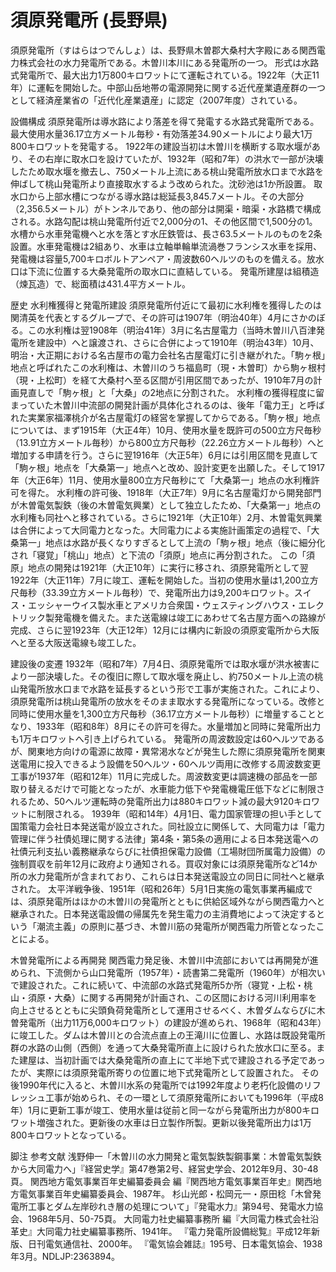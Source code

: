 # 須原発電所 (長野県)

須原発電所（すはらはつでんしょ）は、長野県木曽郡大桑村大字殿にある関西電力株式会社の水力発電所である。木曽川本川にある発電所の一つ。
形式は水路式発電所で、最大出力1万800キロワットにて運転されている。1922年（大正11年）に運転を開始した。中部山岳地帯の電源開発に関する近代産業遺産群の一つとして経済産業省の「近代化産業遺産」に認定（2007年度）されている。

設備構成
須原発電所は導水路により落差を得て発電する水路式発電所である。最大使用水量36.17立方メートル毎秒・有効落差34.90メートルにより最大1万800キロワットを発電する。
1922年の建設当初は木曽川を横断する取水堰があり、その右岸に取水口を設けていたが、1932年（昭和7年）の洪水で一部が決壊したため取水堰を撤去し、750メートル上流にある桃山発電所放水口まで水路を伸ばして桃山発電所より直接取水するよう改められた。沈砂池は1か所設置。
取水口から上部水槽につながる導水路は総延長3,845.7メートル。その大部分（2,356.5メートル）がトンネルであり、他の部分は開渠・暗渠・水路橋で構成される。水路勾配は桃山発電所付近で2,000分の1、その他区間で1,500分の1。
水槽から水車発電機へと水を落とす水圧鉄管は、長さ63.5メートルのものを2条設置。水車発電機は2組あり、水車は立軸単輪単流渦巻フランシス水車を採用、発電機は容量5,700キロボルトアンペア・周波数60ヘルツのものを備える。放水口は下流に位置する大桑発電所の取水口に直結している。
発電所建屋は組積造（煉瓦造）で、総面積は431.4平方メートル。

歴史
水利権獲得と発電所建設
須原発電所付近にて最初に水利権を獲得したのは関清英を代表とするグループで、その許可は1907年（明治40年）4月にさかのぼる。この水利権は翌1908年（明治41年）3月に名古屋電力（当時木曽川八百津発電所を建設中）へと譲渡され、さらに合併によって1910年（明治43年）10月、明治・大正期における名古屋市の電力会社名古屋電灯に引き継がれた。「駒ヶ根」地点と呼ばれたこの水利権は、木曽川のうち福島町（現・木曽町）から駒ヶ根村（現・上松町）を経て大桑村へ至る区間が引用区間であったが、1910年7月の計画見直しで「駒ヶ根」と「大桑」の2地点に分割された。
水利権の獲得程度に留まっていた木曽川中流部の開発計画が具体化されるのは、後年「電力王」と呼ばれた実業家福澤桃介が名古屋電灯の経営を掌握してからである。「駒ヶ根」地点については、まず1915年（大正4年）10月、使用水量を既許可の500立方尺毎秒（13.91立方メートル毎秒）から800立方尺毎秒（22.26立方メートル毎秒）へと増加する申請を行う。さらに翌1916年（大正5年）6月には引用区間を見直して「駒ヶ根」地点を「大桑第一」地点へと改め、設計変更を出願した。そして1917年（大正6年）11月、使用水量800立方尺毎秒にて「大桑第一」地点の水利権許可を得た。
水利権の許可後、1918年（大正7年）9月に名古屋電灯から開発部門が木曽電気製鉄（後の木曽電気興業）として独立したため、「大桑第一」地点の水利権も同社へと移されている。さらに1921年（大正10年）2月、木曽電気興業は合併によって大同電力となった。大同電力による実施計画策定の過程で、「大桑第一」地点は水路が長くなりすぎるとして上流の「駒ヶ根」地点（後に細分化され「寝覚」「桃山」地点）と下流の「須原」地点に再分割された。
この「須原」地点の開発は1921年（大正10年）に実行に移され、須原発電所として翌1922年（大正11年）7月に竣工、運転を開始した。当初の使用水量は1,200立方尺毎秒（33.39立方メートル毎秒）で、発電所出力は9,200キロワット。スイス・エッシャーウイス製水車とアメリカ合衆国・ウェスティングハウス・エレクトリック製発電機を備えた。また送電線は竣工にあわせて名古屋方面への路線が完成、さらに翌1923年（大正12年）12月には構内に新設の須原変電所から大阪へと至る大阪送電線も竣工した。

建設後の変遷
1932年（昭和7年）7月4日、須原発電所では取水堰が洪水被害により一部決壊した。その復旧に際して取水堰を廃止し、約750メートル上流の桃山発電所放水口まで水路を延長するという形で工事が実施された。これにより、須原発電所は桃山発電所の放水をそのまま取水する発電所になっている。改修と同時に使用水量を1,300立方尺毎秒（36.17立方メートル毎秒）に増量することとなり、1933年（昭和8年）8月にその許可を得た。水量増加と同時に発電所出力も1万キロワットへ引き上げられている。
発電所の周波数設定は60ヘルツであるが、関東地方向けの電源に故障・異常渇水などが発生した際に須原発電所を関東送電用に投入できるよう設備を50ヘルツ・60ヘルツ両用に改修する周波数変更工事が1937年（昭和12年）11月に完成した。周波数変更は調速機の部品を一部取り替えるだけで可能となったが、水車能力低下や発電機電圧低下などに制限されるため、50ヘルツ運転時の発電所出力は880キロワット減の最大9120キロワットに制限される。
1939年（昭和14年）4月1日、電力国家管理の担い手として国策電力会社日本発送電が設立された。同社設立に関係して、大同電力は「電力管理に伴う社債処理に関する法律」第4条・第5条の適用による日本発送電への社債元利支払い義務継承ならびに社債担保電力設備（工場財団所属電力設備）の強制買収を前年12月に政府より通知される。買収対象には須原発電所など14か所の水力発電所が含まれており、これらは日本発送電設立の同日に同社へと継承された。
太平洋戦争後、1951年（昭和26年）5月1日実施の電気事業再編成では、須原発電所はほかの木曽川の発電所とともに供給区域外ながら関西電力へと継承された。日本発送電設備の帰属先を発生電力の主消費地によって決定するという「潮流主義」の原則に基づき、木曽川筋の発電所が関西電力所管となったことによる。

木曽発電所による再開発
関西電力発足後、木曽川中流部においては再開発が進められ、下流側から山口発電所（1957年）・読書第二発電所（1960年）が相次いで建設された。これに続いて、中流部の水路式発電所5か所（寝覚・上松・桃山・須原・大桑）に関する再開発が計画され、この区間における河川利用率を向上させるとともに尖頭負荷発電所として運用させるべく、木曽ダムならびに木曽発電所（出力11万6,000キロワット）の建設が進められ、1968年（昭和43年）に竣工した。ダムは木曽川との合流点直上の王滝川に位置し、水路は既設発電所群の水路の山側（西側）を通って大桑発電所直上に設けられた放水口に至る。また建屋は、当初計画では大桑発電所の直上にて半地下式で建設される予定であったが、実際には須原発電所寄りの位置に地下式発電所として設置された。
その後1990年代に入ると、木曽川水系の発電所では1992年度より老朽化設備のリフレッシュ工事が始められ、その一環として須原発電所においても1996年（平成8年）1月に更新工事が竣工、使用水量は従前と同一ながら発電所出力が800キロワット増強された。更新後の水車は日立製作所製。更新以後発電所出力は1万800キロワットとなっている。

脚注
参考文献
浅野伸一「木曽川の水力開発と電気製鉄製鋼事業：木曽電気製鉄から大同電力へ」『経営史学』第47巻第2号、経営史学会、2012年9月、30-48頁。 
関西地方電気事業百年史編纂委員会 編『関西地方電気事業百年史』関西地方電気事業百年史編纂委員会、1987年。 
杉山光郎・松岡元一・原田稔「木曾発電所工事とダム左岸砂れき層の処理について」『発電水力』第94号、発電水力協会、1968年5月、50-75頁。 
大同電力社史編纂事務所 編『大同電力株式会社沿革史』大同電力社史編纂事務所、1941年。 
『電力発電所設備総覧』平成12年新版、日刊電気通信社、2000年。 
『電気協会雑誌』195号、日本電気協会、1938年3月。NDLJP:2363894。